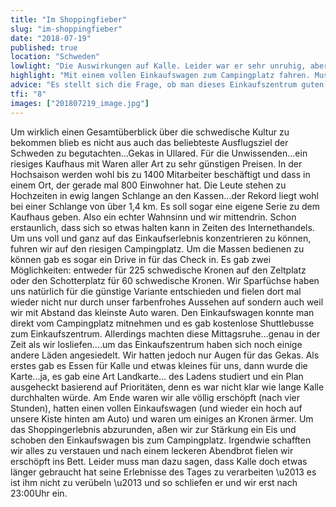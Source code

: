 ```yaml
---
title: "Im Shoppingfieber"
slug: "im-shoppingfieber"
date: "2018-07-19"
published: true
location: "Schweden"
lowlight: "Die Auswirkungen auf Kalle. Leider war er sehr unruhig, aber auch das hat er weggesteckt."
highlight: "Mit einem vollen Einkaufswagen zum Campingplatz fahren. Muss ich noch mehr sagen?!?"
advice: "Es stellt sich die Frage, ob man dieses Einkaufszentrum guten Gewissens empfehlen kann. Um einfach nur diesen Wahnsinn zu sehen und es selber zu erleben empfehlen wir es. Aus Vernunft würde ich sagen, fahrt einen ganz großen Bogen um dieses Ungetüm."
tfi: "8"
images: ["201807219_image.jpg"]
---
```


Um wirklich einen Gesamtüberblick über die schwedische Kultur zu bekommen blieb es nicht aus auch das beliebteste Ausflugsziel der Schweden zu begutachten...Gekas in Ullared. Für die Unwissenden...ein riesiges Kaufhaus mit Waren aller Art zu sehr günstigen Preisen. In der Hochsaison werden wohl bis zu 1400 Mitarbeiter beschäftigt und dass in einem Ort, der gerade mal 800 Einwohner hat. Die Leute stehen zu Hochzeiten in ewig langen Schlange an den Kassen...der Rekord liegt wohl bei einer Schlange von über 1,4 km. Es soll sogar eine eigene Serie zu dem Kaufhaus geben. Also ein echter Wahnsinn und wir mittendrin. Schon erstaunlich, dass sich so etwas halten kann in Zeiten des Internethandels. Um uns voll und ganz auf das Einkaufserlebnis konzentrieren zu können, fuhren wir auf den riesigen Campingplatz. Um die Massen bedienen zu können gab es sogar ein Drive in für das Check in. Es gab zwei Möglichkeiten: entweder für 225 schwedische Kronen auf den Zeltplatz oder den Schotterplatz für 60 schwedische Kronen. Wir Sparfüchse haben uns natürlich für die günstige Variante entschieden und fielen dort mal wieder nicht nur durch unser farbenfrohes Aussehen auf sondern auch weil wir mit Abstand das kleinste Auto waren. Den Einkaufswagen konnte man direkt vom Campingplatz mitnehmen und es gab kostenlose Shuttlebusse zum Einkaufszentrum. Allerdings machten diese Mittagsruhe...genau in der Zeit als wir losliefen....um das Einkaufszentrum haben sich noch einige andere Läden angesiedelt. Wir hatten jedoch nur Augen für das Gekas. Als erstes gab es Essen für Kalle und etwas kleines für uns, dann wurde die Karte...ja, es gab eine Art Landkarte... des Ladens studiert und ein Plan ausgeheckt basierend auf Prioritäten, denn es war nicht klar wie lange Kalle durchhalten würde. Am Ende waren wir alle völlig erschöpft (nach vier Stunden), hatten einen vollen Einkaufswagen (und wieder ein hoch auf unsere Kiste hinten am Auto) und waren um einiges an Kronen ärmer. Um das Shoppingerlebnis abzurunden, aßen wir zur Stärkung ein Eis und schoben den Einkaufswagen bis zum Campingplatz. Irgendwie schafften wir alles zu verstauen und nach einem leckeren Abendbrot fielen wir erschöpft ins Bett. Leider muss man dazu sagen, dass Kalle doch etwas länger gebraucht hat seine Erlebnisse des Tages zu verarbeiten \u2013 es ist ihm nicht zu verübeln \u2013 und so schliefen er und wir erst nach 23:00Uhr ein.